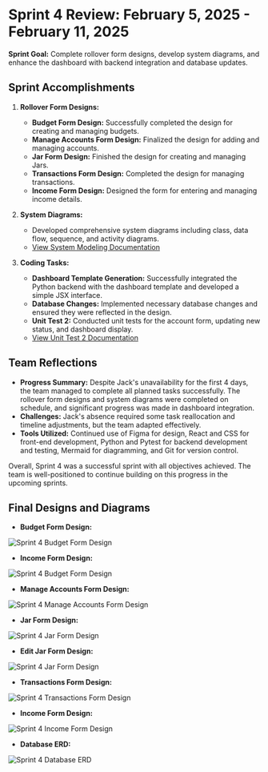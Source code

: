 # Sprint 4 Review: February 5, 2025 - February 11, 2025

**Sprint Goal:** Complete rollover form designs, develop system diagrams, and enhance the dashboard with backend integration and database updates.

## Sprint Accomplishments

1. **Rollover Form Designs:**
   - **Budget Form Design:** Successfully completed the design for creating and managing budgets.
   - **Manage Accounts Form Design:** Finalized the design for adding and managing accounts.
   - **Jar Form Design:** Finished the design for creating and managing Jars.
   - **Transactions Form Design:** Completed the design for managing transactions.
   - **Income Form Design:** Designed the form for entering and managing income details.

2. **System Diagrams:**
   - Developed comprehensive system diagrams including class, data flow, sequence, and activity diagrams. 
   - [View System Modeling Documentation](/Docs/System%20Modelling)

3. **Coding Tasks:**
   - **Dashboard Template Generation:** Successfully integrated the Python backend with the dashboard template and developed a simple JSX interface.
   - **Database Changes:** Implemented necessary database changes and ensured they were reflected in the design.
   - **Unit Test 2:** Conducted unit tests for the account form, updating new status, and dashboard display.
   - [View Unit Test 2 Documentation](/Docs/Unit%20Tests/Test_2_Account_info.md)

## Team Reflections

- **Progress Summary:** Despite Jack's unavailability for the first 4 days, the team managed to complete all planned tasks successfully. The rollover form designs and system diagrams were completed on schedule, and significant progress was made in dashboard integration.
- **Challenges:** Jack's absence required some task reallocation and timeline adjustments, but the team adapted effectively.
- **Tools Utilized:** Continued use of Figma for design, React and CSS for front-end development, Python and Pytest for backend development and testing, Mermaid for diagramming, and Git for version control.

Overall, Sprint 4 was a successful sprint with all objectives achieved. The team is well-positioned to continue building on this progress in the upcoming sprints.

## Final Designs and Diagrams

- **Budget Form Design:**

![Sprint 4 Budget Form Design](../Images/Sprints/Sprint4_Budget_Form_Design.png)

- **Income Form Design:**

![Sprint 4 Budget Form Design](../Images/Sprints/Sprint4_Income_Form_Design.png)

- **Manage Accounts Form Design:**

![Sprint 4 Manage Accounts Form Design](../Images/Sprints/Sprint4_Manage_Accounts_Form_Design.png)

- **Jar Form Design:**

![Sprint 4 Jar Form Design](../Images/Sprints/Sprint4_Jar_Form_Design.png)

- **Edit Jar Form Design:**

![Sprint 4 Jar Form Design](../Images/Sprints/Sprint4_Edit_Jar_Form_Design.png)

- **Transactions Form Design:**

![Sprint 4 Transactions Form Design](../Images/Sprints/Sprint4_Transactions_Form_Design.png)

- **Income Form Design:**

![Sprint 4 Income Form Design](../Images/Sprints/Sprint4_Income_Form_Design.png)

- **Database ERD:**

![Sprint 4 Database ERD](../Images/Sprints/Sprint4_Database_ERD.png)
